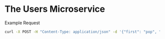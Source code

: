 # The Users Microservice


Example Request
```sh
curl -X POST -H "Content-Type: application/json" -d '{"first": "pop", "last": "dop", "email": "dld@gmail.com", "password": "random"}' http://localhost:5000/users
```
